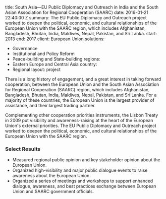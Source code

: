 
title: South Asia—EU Public Diplomacy and Outreach in India and the South Asian Association
  for Regional Cooperation (SAARC)
date: 2016-01-21 22:40:00 Z
summary: The EU Public Diplomacy and Outreach project worked to deepen the political,
  economic, and cultural relationships of the European Union with the SAARC region,
  which includes Afghanistan, Bangladesh, Bhutan, India, Maldives, Nepal, Pakistan,
  and Sri Lanka.
start: 2013
end: 2017
client: European Union
solutions:
- Governance
- Institutional and Policy Reform
- Peace-building and State-building
regions:
- Eastern Europe and Central Asia
country:
- Regional
layout: project


There is a long history of engagement, and a great interest in taking forward cooperation, between the European Union and the South Asian Association for Regional Cooperation (SAARC) region, which includes Afghanistan, Bangladesh, Bhutan, India, Maldives, Nepal, Pakistan, and Sri Lanka. For a majority of these countries, the European Union is the largest provider of assistance, and their largest trading partner.

Complementing other cooperation priorities instruments, the Lisbon Treaty in 2009 put visibility and awareness-raising at the heart of the European Union's external priorities. The EU Public Diplomacy and Outreach project worked to deepen the political, economic, and cultural relationships of the European Union with the SAARC region.

### Select Results

* Measured regional public opinion and key stakeholder opinion about the European Union.
* Organized high-visibility and major public dialogue events to raise awareness about the European Union.
* Organized a series of meetings and workshops to support enhanced dialogue, awareness, and best practices exchange between European Union and SAARC government officials.
